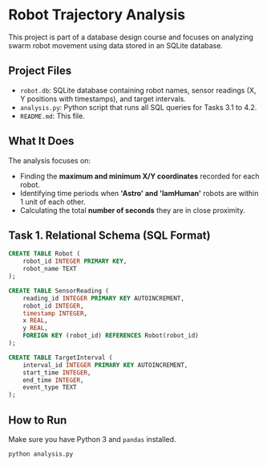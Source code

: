 # Robot Trajectory Analysis

This project is part of a database design course and focuses on analyzing swarm robot movement using data stored in an SQLite database.

## Project Files

- `robot.db`: SQLite database containing robot names, sensor readings (X, Y positions with timestamps), and target intervals.
- `analysis.py`: Python script that runs all SQL queries for Tasks 3.1 to 4.2.
- `README.md`: This file.

## What It Does

The analysis focuses on:
- Finding the **maximum and minimum X/Y coordinates** recorded for each robot.
- Identifying time periods when **'Astro' and 'IamHuman'** robots are within 1 unit of each other.
- Calculating the total **number of seconds** they are in close proximity.

## Task 1. Relational Schema (SQL Format)

```sql
CREATE TABLE Robot (
    robot_id INTEGER PRIMARY KEY,
    robot_name TEXT
);

CREATE TABLE SensorReading (
    reading_id INTEGER PRIMARY KEY AUTOINCREMENT,
    robot_id INTEGER,
    timestamp INTEGER,
    x REAL,
    y REAL,
    FOREIGN KEY (robot_id) REFERENCES Robot(robot_id)
);

CREATE TABLE TargetInterval (
    interval_id INTEGER PRIMARY KEY AUTOINCREMENT,
    start_time INTEGER,
    end_time INTEGER,
    event_type TEXT
);
```

## How to Run

Make sure you have Python 3 and `pandas` installed.

```bash
python analysis.py